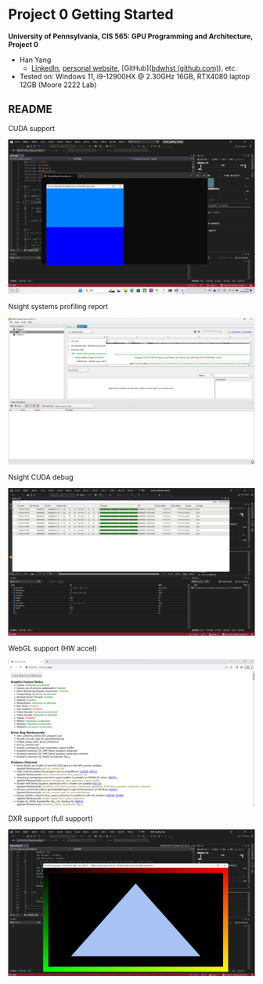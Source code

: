 Project 0 Getting Started
====================

**University of Pennsylvania, CIS 565: GPU Programming and Architecture, Project 0**

* Han Yang
  *  [LinkedIn]([LinkedIn](https://www.linkedin.com/in/han-yang-0031231a3/)), [personal website](https://bdwhst.wixsite.com/portfolio), [GitHub]([bdwhst (github.com)](https://github.com/bdwhst)), etc.
* Tested on: Windows 11, i9-12900HX @ 2.30GHz 16GB, RTX4080 laptop 12GB (Moore 2222 Lab)

## README

CUDA support

![](./images/cuda.png)

Nsight systems profiling report

![](./images/nsys_report.png)

Nsight CUDA debug

![](./images/nsight_debug.png)

WebGL support (HW accel)

![](./images/webgl_support.png)

DXR support (full support)

![](./images/dxr_support.png)
